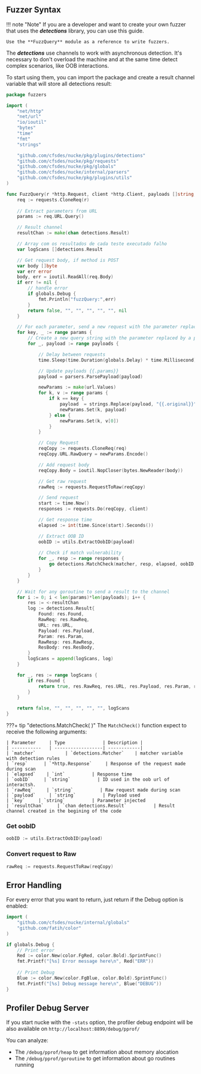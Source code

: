 ## Fuzzer Syntax


!!! note "Note"
    If you are a developer and want to create your own fuzzer that uses the ***detections*** library, you can use this guide.

    Use the **FuzzQuery** module as a reference to write fuzzers.


The ***detections*** use channels to work with asynchronous detection. It's necessary to don't overload the machine and at the same time detect complex scenarios, like OOB interactions.

To start using them, you can import the package and create a result channel variable that will store all detections result:
```go
package fuzzers

import (
	"net/http"
    "net/url"
    "io/ioutil"
    "bytes"
    "time"
    "fmt"
    "strings"

    "github.com/cfsdes/nucke/pkg/plugins/detections"
    "github.com/cfsdes/nucke/pkg/requests"
    "github.com/cfsdes/nucke/pkg/globals"
    "github.com/cfsdes/nucke/internal/parsers"
    "github.com/cfsdes/nucke/pkg/plugins/utils"
)

func FuzzQuery(r *http.Request, client *http.Client, payloads []string, matcher detections.Matcher) (bool, string, string, string, string, string, []detections.Result) {
    req := requests.CloneReq(r)
    
    // Extract parameters from URL
    params := req.URL.Query()

    // Result channel
    resultChan := make(chan detections.Result)

    // Array com os resultados de cada teste executado falho
    var logScans []detections.Result

    // Get request body, if method is POST
    var body []byte
    var err error
    body, err = ioutil.ReadAll(req.Body)
    if err != nil {
        // handle error
        if globals.Debug {
            fmt.Println("fuzzQuery:",err)
        }
        return false, "", "", "", "", "", nil
    }

    // For each parameter, send a new request with the parameter replaced by a payload
    for key, _ := range params {
        // Create a new query string with the parameter replaced by a payload
        for _, payload := range payloads {

            // Delay between requests
            time.Sleep(time.Duration(globals.Delay) * time.Millisecond)

            // Update payloads {{.params}}
            payload = parsers.ParsePayload(payload)

            newParams := make(url.Values)
            for k, v := range params {
                if k == key {
                    payload  = strings.Replace(payload, "{{.original}}", v[0], -1)
                    newParams.Set(k, payload)
                } else {
                    newParams.Set(k, v[0])
                }
            }

            // Copy Request
            reqCopy := requests.CloneReq(req)
            reqCopy.URL.RawQuery = newParams.Encode()

            // Add request body
            reqCopy.Body = ioutil.NopCloser(bytes.NewReader(body))

            // Get raw request
            rawReq := requests.RequestToRaw(reqCopy)

            // Send request
            start := time.Now()
            responses := requests.Do(reqCopy, client)

            // Get response time
            elapsed := int(time.Since(start).Seconds())

            // Extract OOB ID
            oobID := utils.ExtractOobID(payload)
            
            // Check if match vulnerability
            for _, resp := range responses {
                go detections.MatchCheck(matcher, resp, elapsed, oobID, rawReq, payload, key, resultChan)
            }
        }
    }

    // Wait for any goroutine to send a result to the channel
    for i := 0; i < len(params)*len(payloads); i++ {
        res := <-resultChan
        log := detections.Result{
            Found: res.Found,
            RawReq: res.RawReq,
            URL: res.URL,
            Payload: res.Payload,
            Param: res.Param,
            RawResp: res.RawResp,
            ResBody: res.ResBody,
        }
        logScans = append(logScans, log)
    }

    for _, res := range logScans {
		if res.Found {
			return true, res.RawReq, res.URL, res.Payload, res.Param, res.RawResp, logScans
		}
	}

    return false, "", "", "", "", "", logScans
}
```

???+ tip "detections.MatchCheck( )"
    The `MatchCheck()` function expect to receive the following arguments:
    
    | Parameter     | Type              | Description |
    | -----------   | ------------------| ------------|
    | `matcher`           | `detections.Matcher`    | matcher variable with detection rules
    | `resp`      | `*http.Response`     | Response of the request made during scan
    | `elapsed`    | `int`          | Response time
    | `oobID`     | `string`          | ID used in the oob url of interactsh.
    | `rawReq`     | `string`          | Raw request made during scan
    | `payload`     | `string`          | Payload used
    | `key`     | `string`          | Parameter injected
    | `resultChan`     | `chan detections.Result`          | Result channel created in the begining of the code

### Get oobID
```go
oobID := utils.ExtractOobID(payload)
```

### Convert request to Raw
```go
rawReq := requests.RequestToRaw(reqCopy)
```

## Error Handling

For every error that you want to return, just return if the Debug option is enabled:

```go
import (
    "github.com/cfsdes/nucke/internal/globals"
    "github.com/fatih/color"
)

if globals.Debug {
    // Print error
    Red := color.New(color.FgRed, color.Bold).SprintFunc()
    fmt.Printf("[%s] Error message here\n", Red("ERR"))
    
    // Print Debug
    Blue := color.New(color.FgBlue, color.Bold).SprintFunc()
    fmt.Printf("[%s] Debug message here\n", Blue("DEBUG"))
}
```


## Profiler Debug Server

If you start nucke with the `-stats` option, the profiler debug endpoint will be also available on `http://localhost:8899/debug/pprof/`

You can analyze:

-  The `/debug/pprof/heap` to get information about memory alocation
-  The `/debug/pprof/goroutine` to get information about go routines running
